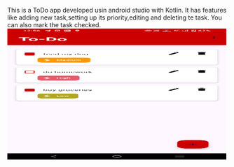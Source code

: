 This is a ToDo app developed usin android studio with Kotlin.
It has features like adding new task,setting up its priority,editing and deleting te task.
You can also mark the task checked.
<img src="assets/images/final.jpg" alt="App Screenshot" width="500" height="300">

